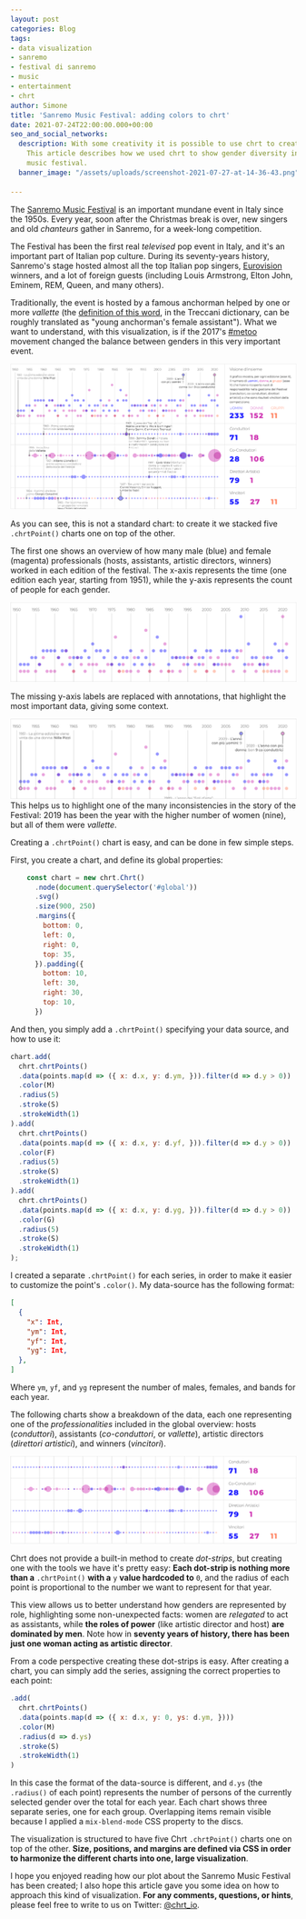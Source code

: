 ```yaml
---
layout: post
categories: Blog
tags:
- data visualization
- sanremo
- festival di sanremo
- music
- entertainment
- chrt
author: Simone
title: 'Sanremo Music Festival: adding colors to chrt'
date: 2021-07-24T22:00:00.000+00:00
seo_and_social_networks:
  description: With some creativity it is possible to use chrt to create unusual charts.
    This article describes how we used chrt to show gender diversity in the Sanremo
    music festival.
  banner_image: "/assets/uploads/screenshot-2021-07-27-at-14-36-43.png"

---
```

The [Sanremo Music Festival](https://en.wikipedia.org/wiki/Sanremo_Music_Festival "Sanremo Music Festiva on Wikipedia") is an important mundane event in Italy since the 1950s. Every year, soon after the Christmas break is over, new singers and old _chanteurs_ gather in Sanremo, for a week-long competition.

The Festival has been the first real _televised_ pop event in Italy, and it's an important part of Italian pop culture. During its seventy-years history, Sanremo's stage hosted almost all the top Italian pop singers, [Eurovision](https://en.wikipedia.org/wiki/Eurovision_Song_Contest "Eurovision Song Contest on Wikipedia") winners, and a lot of foreign guests (including Louis Armstrong, Elton John, Eminem, REM, Queen, and many others).

Traditionally, the event is hosted by a famous anchorman helped by one or more _vallette_ (the [definition of this word](https://www.treccani.it/vocabolario/valletta/ "Definition of Valletta"), in the Treccani dictionary, can be roughly translated as "young anchorman's female assistant"). What we want to understand, with this visualization, is if the 2017's [ #metoo](https://en.wikipedia.org/wiki/Me_Too_movement "Me Too on Wikipedia") movement changed the balance between genders in this very important event.

![Gender representation in the Sanremo Music Festival](/assets/uploads/screenshot-2021-07-27-at-15-13-41.png "Gender representation in the Sanremo Music Festival")

As you can see, this is not a standard chart: to create it we stacked five `.chrtPoint()` charts one on top of the other.

The first one shows an overview of how many male (blue) and female (magenta) professionals (hosts, assistants, artistic directors, winners) worked in each edition of the festival. The x-axis represents the time (one edition each year, starting from 1951), while the y-axis represents the count of people for each gender.

![](/assets/uploads/screenshot-2021-07-29-at-16-59-13.png)

The missing y-axis labels are replaced with annotations, that highlight the most important data, giving some context.

![](/assets/uploads/screenshot-2021-07-29-at-17-02-44.png)  
This helps us to highlight one of the many inconsistencies in the story of the Festival: 2019 has been the year with the higher number of women (nine), but all of them were _vallette_.

Creating a `.chrtPoint()` chart is easy, and can be done in few simple steps.

First, you create a chart, and define its global properties:

```javascript
    const chart = new chrt.Chrt()
      .node(document.querySelector('#global'))
      .svg()
      .size(900, 250)
      .margins({
        bottom: 0,
        left: 0,
        right: 0,
        top: 35,
      }).padding({
        bottom: 10,
        left: 30,
        right: 30,
        top: 10,
      })
```

And then, you simply add a `.chrtPoint()` specifying your data source, and how to use it:

```javascript
chart.add(
  chrt.chrtPoints()
  .data(points.map(d => ({ x: d.x, y: d.ym, })).filter(d => d.y > 0))
  .color(M)
  .radius(5)
  .stroke(S)
  .strokeWidth(1)
).add(
  chrt.chrtPoints()
  .data(points.map(d => ({ x: d.x, y: d.yf, })).filter(d => d.y > 0))
  .color(F)
  .radius(5)
  .stroke(S)
  .strokeWidth(1)
).add(
  chrt.chrtPoints()
  .data(points.map(d => ({ x: d.x, y: d.yg, })).filter(d => d.y > 0))
  .color(G)
  .radius(5)
  .stroke(S)
  .strokeWidth(1)
);
```

I created a separate `.chrtPoint()` for each series, in order to make it easier to customize the point's `.color()`. My data-source has the following format:

```json
[
  {
    "x": Int,
    "ym": Int,
    "yf": Int,
    "yg": Int,
  },
]
```

Where `ym`, `yf`, and `yg` represent the number of males, females, and bands for each year.

The following charts show a breakdown of the data, each one representing one of the _professionalities_ included in the global  overview: hosts (_conduttori_), assistants (_co-conduttori_, or _vallette_), artistic directors (_direttori artistici_), and winners (_vincitori_).

![](/assets/uploads/screenshot-2021-07-30-at-10-58-43.png)

Chrt does not provide a built-in method to create _dot-strips_, but creating one with the tools we have it's pretty easy: **Each dot-strip is nothing more than a** `.chrtPoint()` **with a** `y` **value hardcoded to** `0`, and the radius of each point is proportional to the number we want to represent for that year.

This view allows us to better understand how genders are represented by role, highlighting some non-unexpected facts: women are _relegated_ to act as assistants, while **the roles of power** (like artistic director and host) **are dominated by men**. Note how in **seventy years of history, there has been just one woman acting as artistic director**.

From a code perspective creating these dot-strips is easy. After creating a chart, you can simply add the series, assigning the correct properties to each point:

```javascript
.add(
  chrt.chrtPoints()
  .data(points.map(d => ({ x: d.x, y: 0, ys: d.ym, })))
  .color(M)
  .radius(d => d.ys)
  .stroke(S)
  .strokeWidth(1)
)
```

In this case the format of the data-source is different, and `d.ys` (the `.radius()` of each point) represents the number of persons of the currently selected gender over the total for each year. Each chart shows three separate series, one for each group. Overlapping items remain visible because I applied a `mix-blend-mode` CSS property to the discs.

The visualization is structured to have five Chrt `.chrtPoint()` charts one on top of the other. **Size, positions, and margins are defined via CSS in order to harmonize the different charts into one, large visualization**.

I hope you enjoyed reading how our plot about the Sanremo Music Festival has been created; I also hope this article gave you some idea on how to approach this kind of visualization. **For any comments, questions, or hints**, please feel free to write to us on Twitter: [@chrt_io](https://twitter.com/chrt_io "Chart.io on Twitter").
